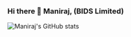 ### Hi there 👋 Maniraj, (BIDS Limited)


![Maniraj's GitHub stats](https://github-readme-stats.vercel.app/api?username=BIDSL)
